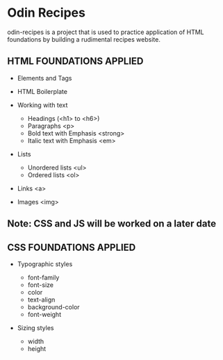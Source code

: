 # Odin Recipes
odin-recipes is a project that is used to practice application of HTML foundations by building a rudimental recipes website.  

## HTML FOUNDATIONS APPLIED
* Elements and Tags
* HTML Boilerplate
* Working with text
  * Headings (\<h1\> to \<h6\>)
  * Paragraphs \<p\>
  * Bold text with Emphasis \<strong\>
  * Italic text with Emphasis \<em\>
* Lists
  * Unordered lists \<ul\>
  * Ordered lists \<ol\>

* Links \<a\>
* Images \<img\>

## Note: CSS and JS will be worked on a later date

## CSS FOUNDATIONS APPLIED
* Typographic styles
  * font-family
  * font-size
  * color
  * text-align
  * background-color
  * font-weight

* Sizing styles
  * width
  * height